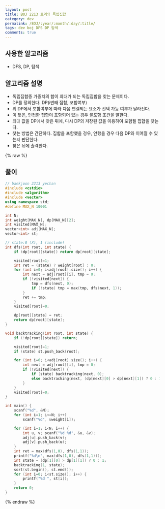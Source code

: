 ```yaml
---
layout: post
title: BOJ 2213 트리의 독립집합
category: dev
permalink: /BOJ/:year/:month/:day/:title/
tags: dev boj DFS DP 탐색
comments: true
---
```

## 사용한 알고리즘
- DFS, DP, 탐색

## 알고리즘 설명
- 독립집합중 가중치의 합이 최대가 되는 독립집합을 찾는 문제이다.
- DP를 정의한다. DP(i번째 집합, 포함여부)
- 위 DP에서 포함여부에 따라 다음 연결되는 요소가 선택 가능 여부가 달라진다.
- 이 뜻은, 인접한 집합이 포함되어 있는 경우 불포함 조건을 말한다.
- 최대 값을 DP에서 찾은 뒤에, 다시 DP의 저장된 값을 이용하여 포함될 집합을 찾는다.
- 찾는 방법은 간단하다. 집합을 포함했을 경우, 안했을 경우 다음 DP와 이어질 수 있는지 판단한다.
- 찾은 뒤에 출력한다.

{% raw %}
## 풀이
```c++
// baekjoon 2213 yechan
#include <cstdio>
#include <algorithm>
#include <vector>
using namespace std;
#define MAX_N 10001

int N;
int weight[MAX_N], dp[MAX_N][2];
int visited[MAX_N];
vector<int> adj[MAX_N];
vector<int> st;

// state:0 (X), 1 (include)
int dfs(int root, int state) {
    if (dp[root][state]) return dp[root][state];

    visited[root]=1;
    int ret = (state) ? weight[root] : 0;
    for (int i=0; i<adj[root].size(); i++) {
        int next = adj[root][i], tmp = 0;
        if (!visited[next]) {
            tmp = dfs(next, 0);
            if (!state) tmp = max(tmp, dfs(next, 1));
        }
        ret += tmp;
    }
    visited[root]=0;

    dp[root][state] = ret;
    return dp[root][state];
}

void backtracking(int root, int state) {
    if (!dp[root][state]) return;

    visited[root]=1;
    if (state) st.push_back(root);

    for (int i=0; i<adj[root].size(); i++) {
        int next = adj[root][i], tmp = 0;
        if (!visited[next]) {
            if (state) backtracking(next, 0);
            else backtracking(next, (dp[next][0] > dp[next][1]) ? 0 : 1);
        }
    }
    visited[root]=0;
}

int main() {
    scanf("%d", &N);
    for (int i=1; i<=N; i++)
        scanf("%d", &weight[i]);

    for (int i=1; i<N; i++) {
        int u, v; scanf("%d %d", &u, &v);
        adj[u].push_back(v);
        adj[v].push_back(u);
    }
    int ret = max(dfs(1,0), dfs(1,1));
    printf("%d\n", max(dfs(1,0), dfs(1,1)));
    int state = (dp[1][0] > dp[1][1]) ? 0 : 1;
    backtracking(1, state);
    sort(st.begin(), st.end());
    for (int i=0; i<st.size(); i++) {
        printf("%d ", st[i]);
    }
    return 0;
}
```
{% endraw %}
